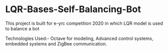 # LQR-Bases-Self-Balancing-Bot
This project is built for e-yrc competition 2020 in which LQR model is used to balance a bot

Technologies Used:- Octave for modeling, Advanced control systems, embedded systems and ZigBee communication.